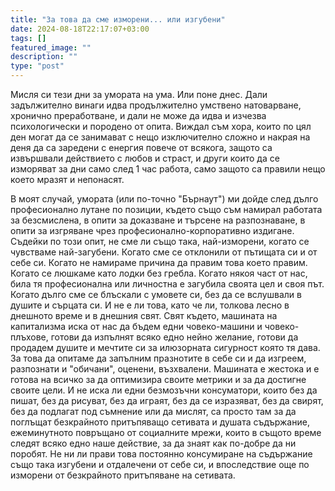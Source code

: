 ```yaml
---
title: "За това да сме изморени... или изгубени"
date: 2024-08-18T22:17:07+03:00
tags: []
featured_image: ""
description: ""
type: "post"
---
```


Мисля си тези дни за умората на ума. Или поне днес. Дали задължително винаги идва продължително умствено натоварване, хронично преработване, и дали не може да идва и изчезва психологически и породено от опита.  Виждал съм хора, които по цял ден могат да се занимават с нещо изключително сложно и накрая на деня да са заредени с енергия повече от всякога, защото са извършвали действието с любов и страст, и други които да се изморяват за дни само след 1 час работа, само защото са правили нещо което мразят и непонасят.

В моят случай, умората (или по-точно "Бърнаут") ми дойде след дълго професионално лутане по позиции, където също съм намирал работата за безсмислена, в опити за доказване и търсене на разпознаване, в опити за изгряване чрез професионално-корпоративно издигане. Съдейки по този опит, не сме ли също така, най-изморени, когато се чувстваме най-загубени. Когато сме се отклонили от пътищата си и от себе си. Когато не намираме причина да правим това което правим. Когато се люшкаме като лодки без гребла. Когато някоя част от нас, била тя професионална или личностна е загубила своята цел и своя път. Когато дълго сме се блъскали с умовете си, без да се вслушвали в душите и сърцата си. И не е ли това, като че ли, толкова лесно в днешното време и в днешния свят. Свят където, машината на капитализма иска от нас да бъдем едни човеко-машини и човеко-плъхове, готови да изпълнят всяко едно нейно желание, готови да продадем душите и мечтите си за илюзорната сигурност която тя дава. За това да опитаме да запълним празнотите в себе си и да изгреем, разпознати и "обичани", оценени, възхвалени. Машината е жестока и е готова на всичко за да оптимизира своите метрики и за да достигне своите цели. И не иска ли едни безмозъчни консуматори, които без да пишат, без да рисуват, без да играят, без да се изразяват, без да свирят, без да подлагат под съмнение или да мислят, са просто там за да поглъщат безкрайното притъпяващо сетивата и душата съдържание, ежеминутното повръщано от социалните мрежи, които в същото време следят всяко едно наше действие, за да знаят как по-добре да ни поробят. Не ни ли прави това постоянно консумиране на съдържание също така изгубени и отдалечени от себе си, и впоследствие още по изморени от безкрайното притъпяване на сетивата.
